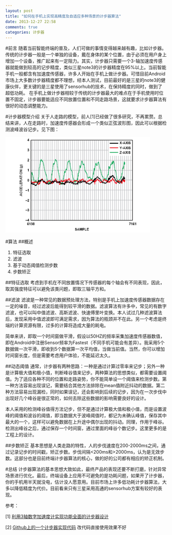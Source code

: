 ```yaml
---
layout: post
title: "如何在手机上实现高精度及自适应多种场景的计步器算法"
date: 2013-12-27 22:58
comments: true
categories: 计步器
---
```


#前言
随着当前智能终端的普及，人们可做的事情变得越来越有趣，比如计步器。传统的计步器一般是一个单独的设备，戴在身体的某个位置，由于必须在用户身上增加一个设备，推广起来有一定阻力。其实，计步器只需要一个3-轴加速度传感器就能做到较高的记步精度，类似三星note3的计步器精度在95%以上。当前智能手机一般都含有加速度传感器，许多人开始在手机上做计步器。可惜目前Android市场上大多数计步器精度都不理想，经本人测试，目前最好的是三星的note3的健康伙伴，更关键的是三星使用了sensorhub的技术，在保持精度的同时，做到了超低功耗。
在手机上做计步器相较于传统的计步器最大的难点在于手机使用时位置不固定，计步器要能适应不同放置位置和不同走路场景，这就要求计步器算法有很好的动态调整能力。

#计步器模型介绍
关于人走路的模型，前人[1]已经做了很多研究，不再累赘。总结来讲，人在走路时，加速度传感器会形成一个类似正弦波形图，因此可以根据检测波峰波谷记步。见下图：

![步伐传感器数据波形图](/images/pedometer.png)


#算法
##概述


1. 特征选取
2. 滤波
3. 基于动态阈值检测步数
4. 步数矫正

##特征选取
考虑到手机在不同放置情况下传感器的每个轴会有不同表现，因此，取其强度特征可以避免该类问题，即取三轴平方和。


##滤波
滤波是一种常见的数据预处理方法，特别是手机上加速度传感器数据存在一定的噪音，经过滤波后能得到较平滑的数据。滤波算法有许多中，常见的有数字滤波，也可以叫中值滤波、高斯滤波、快速傅里叶变换。本人试过几种滤波算法后，发现采用中值滤波即可满足需求，因为算法的瓶颈并不在此。另一个考虑是终端的计算资源有限，过多的计算将造成大量的耗电。

简单来讲，即取一个时间窗做平滑，假设以50HZ的频率采集加速度传感器数值，即在Android中注册Sensor频率为Fastest（不同手机可能会有差异）。我采用5个数据做一次平滑，即收到5个数据算一次平均值，当做当前值。当然，你可以增加时间窗长度，但是需要考虑用户体验，不能延迟太久。

##动态阈值
通常，计步器有两种思路：一种是通过计算过零率来记步；另外一种是计算极大值和极小值，判断峰谷值来记步。两种算法的思想类似，都需要设置阈值。为了适应各种不同的位置和走路姿势，你不能简单设一个阈值来检测步数。第一种方法容易出现误记，需要结合其他方法排除在mean值附近抖动的数据。第二种方法容易出现漏检，同时如果误记，还会影响到后续的记步，因为在一次步伐中出现好几个峰谷是很正常的，如何去除这些数据的影响需要良好的设计。

本人采用的检测峰谷值得方法记步，但不是通过计算极大值和极小值，而是设置波峰的阈值和波谷的阈值，即当数据大于波峰阈值时，都记为未确认峰值，保存其中最大的一个，这样可以避免数据在上升途中偶尔出现的抖动。同理，作用于峰谷。
检测出峰谷之后，通过保存一个时间窗，通过里面的峰谷个数记步。这里更多的是工程上的设计。

##步数矫正
基本思想是人类走路的特性，人的步伐速度在200-2000ms之间，通过记录记步的时间戳，矫正步数。步伐间隔<200ms和>2000ms，认为是无效步数。这部分也是目前终端计步器算法的核心，做的好的公司都有相应的矫正机制。

#总结
计步器算法的基本思想大致如此，最终产品的表现还要不断打磨，针对异常场景进行优化。最后，终端设备上应用不可避免的是功耗问题，如果开了计步器，你的手机用半天就没电，估计没人愿意用。目前市场上许多低功耗计步器算法，大多以降低精度为代价。目前看来只有三星采用高通的sensorhub方案有较好的表现。


参考：

[1] [利用3轴数字加速度计实现功能全面的计步器设计](http://www.analog.com/library/analogDialogue/china/archives/44-06/pedometer.html)

[2] [Github上的一个计步器实现代码](https://github.com/bagilevi/android-pedometer) 改代码直接使用效果不好